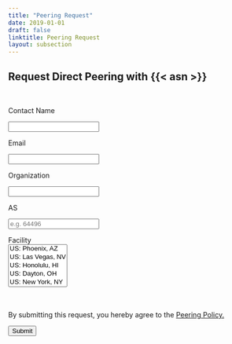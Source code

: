 ```yaml
---
title: "Peering Request"
date: 2019-01-01
draft: false
linktitle: Peering Request
layout: subsection
---
```

## Request Direct Peering with {{< asn >}}
<br>
<form action="https://formspree.io/peering@as14525.net" method="POST">
<div class="field">
  <div class="field-body">
    <div class="field">
    <div class="field has-addons">
      <p class="control">
        <a class="button is-static">
          Contact Name
        </a>
      </p>
      <p class="control is-expanded">
        <input class="input" type="text" name="Contact Name">
      </p>
    </div>
    </div>
    <div class="field">
    <div class="field is-expanded">
      <div class="field has-addons">
        <p class="control">
          <a class="button is-static">
            Email
          </a>
        </p>
        <p class="control is-expanded">
          <input class="input" type="text" name="Email">
        </p>
      </div>
    </div>
    </div>
  </div>
</div>

<div class="field">
  <div class="field-body">
    <div class="field is-expanded">
      <div class="field has-addons">
        <p class="control">
          <a class="button is-static">
            Organization
          </a>
        </p>
        <p class="control is-expanded">
          <input class="input" type="text" name="Organization">
        </p>
      </div>
    </div>
  </div>
</div>

<div class="field">
  <div class="field-label"></div>
  <div class="field-body">
    <div class="field is-expanded">
      <div class="field has-addons">
        <p class="control">
          <a class="button is-static">
            AS
          </a>
        </p>
        <p class="control is-expanded">
          <input class="input" type="text" placeholder="e.g. 64496" name="ASN">
        </p>
      </div>
    </div>
  </div>
</div>
<div class="label">Facility</div>
  <div class="select is-multiple">
    <select multiple size="5" name="Facility">
      <option value="phx01">US: Phoenix, AZ</option>
      <option value="lsv01">US: Las Vegas, NV</option>
      <option value="hnl01">US: Honolulu, HI</option>
      <option value="day01">US: Dayton, OH</option>
      <option value="nyc01">US: New York, NY</option>
    </select>
  </div>
<br><br>

<div class="field is-grouped">
  <div class="control">
    <p class="help">By submitting this request, you hereby agree to the <a href="peering/policy/">Peering Policy.</a></p>
    <button class="button is-link">Submit</button>
  </div>
</div>
</form>
